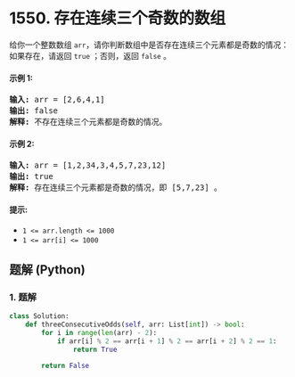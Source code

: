 # 1550. 存在连续三个奇数的数组
给你一个整数数组 `arr`，请你判断数组中是否存在连续三个元素都是奇数的情况：如果存在，请返回 `true` ；否则，返回 `false` 。

#### 示例 1:
<pre>
<strong>输入:</strong> arr = [2,6,4,1]
<strong>输出:</strong> false
<strong>解释:</strong> 不存在连续三个元素都是奇数的情况。
</pre>

#### 示例 2:
<pre>
<strong>输入:</strong> arr = [1,2,34,3,4,5,7,23,12]
<strong>输出:</strong> true
<strong>解释:</strong> 存在连续三个元素都是奇数的情况，即 [5,7,23] 。
</pre>

#### 提示:
* `1 <= arr.length <= 1000`
* `1 <= arr[i] <= 1000`

## 题解 (Python)

### 1. 题解
```Python
class Solution:
    def threeConsecutiveOdds(self, arr: List[int]) -> bool:
        for i in range(len(arr) - 2):
            if arr[i] % 2 == arr[i + 1] % 2 == arr[i + 2] % 2 == 1:
                return True

        return False
```
